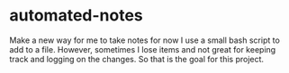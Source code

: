 # automated-notes

Make a new way for me to take notes for now I use a small bash script to add to a file. 
However, sometimes I lose items and not great for keeping track and logging on the changes.
So that is the goal for this project.